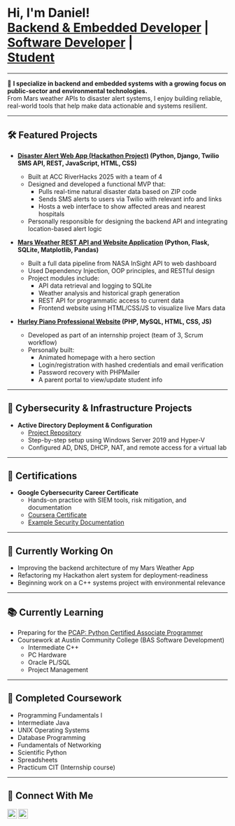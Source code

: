 <h1>Hi, I'm Daniel!<br/>
<a href="https://github.com/danielisacc">Backend & Embedded Developer</a> |<br/>
<a href="https://www.linkedin.com/in/daniel-delavega/">Software Developer</a> |<br/>
<a href="https://www.youtube.com/@DevwithIsacc">Student</a><br/>
</h1>

---

🎯 **I specialize in backend and embedded systems with a growing focus on public-sector and environmental technologies.**  
From Mars weather APIs to disaster alert systems, I enjoy building reliable, real-world tools that help make data actionable and systems resilient.

---

<h2>🛠️ Featured Projects</h2>

- <b>[Disaster Alert Web App (Hackathon Project)](https://github.com/danielisacc/Natural-Disaster-Alert-App) (Python, Django, Twilio SMS API, REST, JavaScript, HTML, CSS)</b>
  - Built at ACC RiverHacks 2025 with a team of 4
  - Designed and developed a functional MVP that:
    - Pulls real-time natural disaster data based on ZIP code
    - Sends SMS alerts to users via Twilio with relevant info and links
    - Hosts a web interface to show affected areas and nearest hospitals
  - Personally responsible for designing the backend API and integrating location-based alert logic

- <b>[Mars Weather REST API and Website Application](https://github.com/danielisacc/MarsWeatherAPI) (Python, Flask, SQLite, Matplotlib, Pandas)</b>
  - Built a full data pipeline from NASA InSight API to web dashboard
  - Used Dependency Injection, OOP principles, and RESTful design
  - Project modules include:
    - API data retrieval and logging to SQLite
    - Weather analysis and historical graph generation
    - REST API for programmatic access to current data
    - Frontend website using HTML/CSS/JS to visualize live Mars data

- <b>[Hurley Piano Professional Website](https://github.com/danielisacc/Hurley-Piano) (PHP, MySQL, HTML, CSS, JS)</b>
  - Developed as part of an internship project (team of 3, Scrum workflow)
  - Personally built:
    - Animated homepage with a hero section
    - Login/registration with hashed credentials and email verification
    - Password recovery with PHPMailer
    - A parent portal to view/update student info

---

<h2>🧰 Cybersecurity & Infrastructure Projects</h2>

- <b>Active Directory Deployment & Configuration</b>
  - [Project Repository](https://github.com/danielisacc/HomeLab)
  - Step-by-step setup using Windows Server 2019 and Hyper-V
  - Configured AD, DNS, DHCP, NAT, and remote access for a virtual lab

---

<h2>📜 Certifications</h2>

- <b>Google Cybersecurity Career Certificate</b>
  - Hands-on practice with SIEM tools, risk mitigation, and documentation
  - [Coursera Certificate](https://coursera.org/share/7e463ebd02633e3ce32d5f5b849e16e9)
  - [Example Security Documentation](https://drive.google.com/drive/folders/1V5REgh_IcM1CVjk9vAvyhl98X9Oj_PjH?usp=drive_link)

---

<h2>🚀 Currently Working On</h2>

- Improving the backend architecture of my Mars Weather App
- Refactoring my Hackathon alert system for deployment-readiness
- Beginning work on a C++ systems project with environmental relevance

---

<h2>📚 Currently Learning</h2>

- Preparing for the [PCAP: Python Certified Associate Programmer](https://pythoninstitute.org/pcap)
- Coursework at Austin Community College (BAS Software Development)
  - Intermediate C++
  - PC Hardware
  - Oracle PL/SQL
  - Project Management

---

<h2>📘 Completed Coursework</h2>

- Programming Fundamentals I
- Intermediate Java
- UNIX Operating Systems
- Database Programming
- Fundamentals of Networking
- Scientific Python
- Spreadsheets
- Practicum CIT (Internship course)

---

<h2>📡 Connect With Me</h2>

[<img align="left" alt="DanielDelavega | YouTube" width="22px" src="https://cdn.jsdelivr.net/npm/simple-icons@v3/icons/youtube.svg" />][youtube]
[<img align="left" alt="danieldelavega | LinkedIn" width="22px" src="https://cdn.jsdelivr.net/npm/simple-icons@v3/icons/linkedin.svg" />][linkedin]

[youtube]: https://www.youtube.com/@DevwithIsacc  
[linkedin]: https://www.linkedin.com/in/daniel-delavega/

